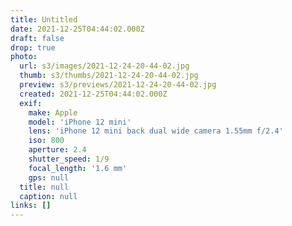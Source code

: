 ```yaml
---
title: Untitled
date: 2021-12-25T04:44:02.000Z
draft: false
drop: true
photo:
  url: s3/images/2021-12-24-20-44-02.jpg
  thumb: s3/thumbs/2021-12-24-20-44-02.jpg
  preview: s3/previews/2021-12-24-20-44-02.jpg
  created: 2021-12-25T04:44:02.000Z
  exif:
    make: Apple
    model: 'iPhone 12 mini'
    lens: 'iPhone 12 mini back dual wide camera 1.55mm f/2.4'
    iso: 800
    aperture: 2.4
    shutter_speed: 1/9
    focal_length: '1.6 mm'
    gps: null
  title: null
  caption: null
links: []
---
```

